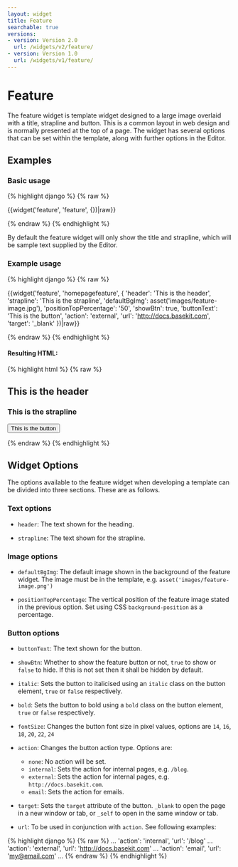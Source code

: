```yaml
---
layout: widget
title: Feature
searchable: true
versions:
- version: Version 2.0
  url: /widgets/v2/feature/
- version: Version 1.0
  url: /widgets/v1/feature/
---
```


# Feature

The feature widget is template widget designed to a large image overlaid with a title, strapline and button. This is a common layout in web design and is normally presented at the top of a page. The widget has several options that can be set within the template, along with further options in the Editor.

## Examples

### Basic usage

{% highlight django %}
{% raw %}

{{widget('feature', 'feature', {})|raw}}

{% endraw %}
{% endhighlight %}

By default the feature widget will only show the title and strapline, which will be sample text supplied by the Editor.

### Example usage

{% highlight django %}
{% raw %}

{{widget('feature', 'homepagefeature', {
  'header': 'This is the header',
  'strapline': 'This is the strapline',
  'defaultBgImg': asset('images/feature-image.jpg'),
  'positionTopPercentage': '50',
  'showBtn': true,
  'buttonText': 'This is the button',
  'action': 'external',
  'url': 'http://docs.basekit.com',
  'target': '_blank'
})|raw}}

{% endraw %}
{% endhighlight %}

#### Resulting HTML:

{% highlight html %}
{% raw %}

<div id="page-zones__template-widgets__feature-homepagefeature" class="widget  widget--template-widget" data-widget-type="feature">
  <div class="bk-feature  feature  widget__feature">
    <div class="background-image  feature__background-image" style="background-image: url('.../images/feature-image.jpg'); background-position: center 50%">
      <div class="content-wrap  feature__content-wrap">
        <h2 class="headline  feature__headline">This is the header</h2>
        <h3 class="strapline  feature__strapline">This is the strapline</h3>
        <button class="button  icon  button--primary  feature__button  js-feature-btn">This is the button</button>
      </div>
    </div>
  </div>
  <img src=".../images/feature-image.jpg" style="display:none;" alt="feature image">
</div>

{% endraw %}
{% endhighlight %}

## Widget Options

The options available to the feature widget when developing a template can be divided into three sections. These are as follows.

### Text options

* ```header```: The text shown for the heading.

* ```strapline```: The text shown for the strapline.

### Image options

* ```defaultBgImg```: The default image shown in the background of the feature widget. The image must be in the template, e.g. ```asset('images/feature-image.png')```

* ```positionTopPercentage```: The vertical position of the feature image stated in the previous option. Set using CSS  ```background-position``` as a percentage.

### Button options

* ```buttonText```: The text shown for the button.

* ```showBtn```: Whether to show the feature button or not, ```true``` to show or ```false``` to hide. If this is not set then it shall be hidden by default.

* ```italic```: Sets the button to italicised using an ```italic``` class on the button element, ```true``` or ```false``` respectively.

* ```bold```: Sets the button to bold using a ```bold``` class on the button element, ```true``` or ```false``` respectively.

* ```fontSize```: Changes the button font size in pixel values, options are ```14```, ```16```, ```18```, ```20```, ```22```, ```24```

* ```action```: Changes the button action type. Options are:

  * ```none```: No action will be set.
  * ```internal```: Sets the action for internal pages, e.g. ```/blog```.
  * ```external```: Sets the action for internal pages, e.g. ```http://docs.basekit.com```.
  * ```email```:  Sets the action for emails.

* ```target```: Sets the ```target``` attribute of the button. ```_blank``` to open the page in a new window or tab, or ```_self``` to open in the same window or tab.

* ```url```: To be used in conjunction with ```action```. See following examples:

{% highlight django %}
{% raw %}
...
'action': 'internal',
'url': '/blog'
...
'action': 'external',
'url': 'http://docs.basekit.com'
...
'action': 'email',
'url': 'my@email.com'
...
{% endraw %}
{% endhighlight %}
